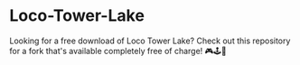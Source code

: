 # Loco-Tower-Lake
Looking for a free download of Loco Tower Lake? Check out this repository for a fork that's available completely free of charge! 🎮🕹️👾
